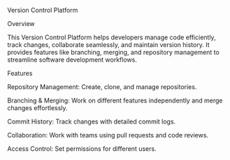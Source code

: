 Version Control Platform

Overview

This Version Control Platform helps developers manage code efficiently, track changes, collaborate seamlessly, and maintain version history. It provides features like branching, merging, and repository management to streamline software development workflows.

Features

Repository Management: Create, clone, and manage repositories.

Branching & Merging: Work on different features independently and merge changes effortlessly.

Commit History: Track changes with detailed commit logs.

Collaboration: Work with teams using pull requests and code reviews.

Access Control: Set permissions for different users.
